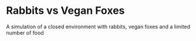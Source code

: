 # Rabbits vs Vegan Foxes

A simulation of a closed environment with rabbits, vegan foxes and a limited number of food
